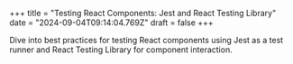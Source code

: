 +++
title = "Testing React Components: Jest and React Testing Library"
date = "2024-09-04T09:14:04.769Z"
draft = false
+++

  Dive into best practices for testing React components using Jest as a test runner and React Testing Library for component interaction.
        